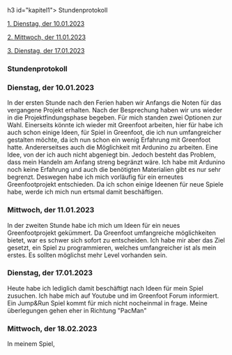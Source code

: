 h3 id="kapitel1"> Stundenprotokoll</a></h2></li>

[1. Dienstag, der 10.01.2023](#1)

[2. Mittwoch, der 11.01.2023](#2)

[3. Dienstag, der 17.01.2023](#3)




<h3 id="kapitel1"> Stundenprotokoll</a></h2></li>


### <a name="1"></a> Dienstag, der 10.01.2023

In der ersten Stunde nach den Ferien haben wir Anfangs die Noten für das vergangene Projekt erhalten. Nach der Besprechung haben wir uns wieder in die Projektfindungsphase begeben. Für mich standen zwei Optionen zur Wahl. Einerseits könnte ich wieder mit Greenfoot arbeiten, hier für habe ich auch schon einige Ideen, für Spiel in Greenfoot, die ich nun umfangreicher gestalten möchte, da ich nun schon ein wenig Erfahrung mit Greenfoot hatte. Andererseitses auch die Möglichkeit mit Ardunino zu arbeiten. Eine Idee, von der ich auch nicht abgeniegt bin. Jedoch besteht das Problem, dass mein Handeln am Anfang streng begränzt wäre. Ich habe mit Ardunino noch keine Erfahrung und auch die benötigten Materialien gibt es nur sehr begrenzt. Deswegen habe ich mich vorläufig für ein erneutes Greenfootprojekt entschieden. Da ich schon einige Ideenen für neue Spiele habe, werde ich mich nun ertsmal damit beschäftigen.


### <a name="2"></a> Mittwoch, der 11.01.2023

In der zweiten Stunde habe ich mich um Ideen für ein neues Greenfootprojekt gekümmert. Da Greenfoot umfangreiche möglichkeiten bietet, war es schwer sich sofort zu entscheiden. Ich habe mir aber das Ziel gesetzt, ein Spiel zu programmieren, welches umfangreicher ist als mein erstes. Es sollten möglichst mehr Level vorhanden sein.


### <a name="3"></a> Dienstag, der 17.01.2023
  
Heute habe ich lediglich damit beschäftigt nach Ideen für mein Spiel zusuchen. Ich habe mich auf Youtube und im Greenfoot Forum informiert. Ein Jump&Run Spiel kommt für mich nicht nocheinmal in frage. Meine überlegungen gehen eher in Richtung "PacMan"
  

### <a name="4"></a> Mittwoch, der 18.02.2023

In meinem Spiel, 
  
  
